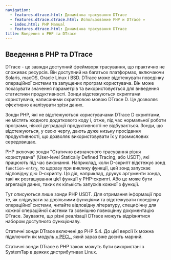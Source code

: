 ```yaml
---
navigation:
  - features.dtrace.html: Динамічна трасування DTrace
  - features.dtrace.dtrace.html: Использование PHP и DTrace »
  - index.html: PHP Manual
  - features.dtrace.html: Динамічна трасування DTrace
title: Введення в PHP та DTrace
---
```

## Введення в PHP та DTrace

DTrace - це завжди доступний фреймворк трасування, що практично не споживає ресурсів. Він доступний на багатьох платформах, включаючи Solaris, macOS, Oracle Linux і BSD. DTrace може відстежувати поведінку операційної системи та запущених програм користувача. Він може показувати значення параметрів та використовується для виведення статистики продуктивності. Зонди відстежуються скриптами користувача, написаними скриптовою мовою DTrace D. Це дозволяє ефективно аналізувати зрізи даних.

Зонди PHP, які не відстежуються користувачами DTrace D скриптами, не містять жодного додаткового коду і, отже, під час нормальної роботи програми, ніякої деградації продуктивності не відбувається. Зонди, що відстежуються, у свою чергу, дають дуже низьку просідання продуктивності, що дозволяє використовувати їх у промислових середовищах.

PHP включає зонди "Статично визначеного трасування рівня користувача" (User-level Statically Defined Tracing, або USDT), які працюють під час виконання. Наприклад, коли D-скрипт відстежує зонд `function-entry`, то щоразу при виклику функції, цей зонд запускає відповідну дію D-скрипту. Ця дія, наприклад, друкує аргументи зонда, такі як розташування цієї функції у PHP-скрипті. Або це може бути агрегація даних, таких як кількість запусків кожної з функції.

Тут описуються лише зонди PHP USDT. Для отримання інформації про те, як слідкувати за довільними функціями та відстежувати поведінку операційної системи, читайте відповідну літературу, специфічну для кожної операційної системи та зовнішню повноцінну документацію DTrace. Зауважте, що різні реалізації DTrace можуть відрізнятися набором доступного функціоналу.

Статичні зонди DTrace включені до PHP 5.4. До цієї версії їх можна підключити як модуль [» PECL](https://pecl.php.net/), який зараз вже досить марний.

Статичні зонди DTrace в PHP також можуть бути використані з SystemTap в деяких дистрибутивах Linux.
